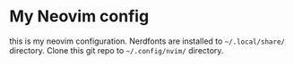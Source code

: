 # My Neovim config

this is my neovim configuration. Nerdfonts are installed to `~/.local/share/` directory. Clone this git repo to `~/.config/nvim/` directory.
